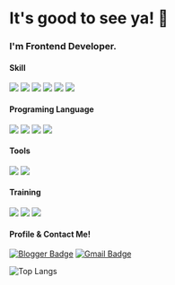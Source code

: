 
# It's good to see ya! 👋

### I'm Frontend Developer.
#### Skill

<img src="https://img.shields.io/badge/-Nuxt.js-00C58E.svg?logo=Nuxt.js&style=plastic"> <img src="https://img.shields.io/badge/-Vue.js-4FC08D?logo=Vue.js&style=plastic"> <img src="https://img.shields.io/badge/-Flutter-02569B.svg?logo=flutter&style=plastic"> <img src="https://img.shields.io/badge/-Git-F05032.svg?logo=git&style=plastic"> <img src="https://img.shields.io/badge/-Firebase-FFCA28.svg?logo=firebase&style=plastic"> <img src="https://img.shields.io/badge/-Elasticsearch-005571.svg?logo=Elasticsearch&style=plastic"> 

#### Programing Language

<img src="https://img.shields.io/badge/-JavaScript-F7DF1E.svg?logo=JavaScript&style=plastic"> <img src="https://img.shields.io/badge/-Dart-00599C.svg?logo=dart&style=plastic"> <img src="https://img.shields.io/badge/-Python-3776AB.svg?logo=Python&style=plastic"> <img src="https://img.shields.io/badge/-Java-007396.svg?logo=Java&style=plastic"> 


#### Tools

<img src="https://img.shields.io/badge/-Visual Studio Code-007ACC.svg?logo=visual-studio-code&style=plastic"> <img src="https://img.shields.io/badge/-Android Studio-3DDC84.svg?logo=android-studio&style=plastic">

#### Training

<img src="https://img.shields.io/badge/-Typescript-3178C6.svg?logo=Typescript&style=plastic"> <img src="https://img.shields.io/badge/-Next.js-000000.svg?logo=Next.js&style=plastic"> <img src="https://img.shields.io/badge/-Electron-47848F.svg?logo=Electron&style=plastic">

#### Profile & Contact Me!
[![Blogger Badge](https://img.shields.io/badge/-Blogger-FF5722.svg?logo=Blogger-studio&style=plastic)](https://summerclout.dev) [![Gmail Badge](https://img.shields.io/badge/-Gmail-D14836.svg?logo=gmail&style=plastic&link=mailto:rlawjdxo88@gmail.com)](mailto:whatup@summerclout.dev)


![Top Langs](https://github-readme-stats.anuraghazra1.vercel.app/api/top-langs/?username=whatamelon&theme=light&hide_langs_below=0&title_color=000&layout=compact)
